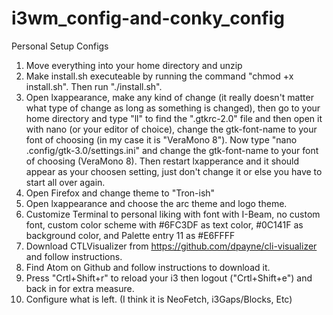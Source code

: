 # i3wm_config-and-conky_config
Personal Setup Configs

1. Move everything into your home directory and unzip
2. Make install.sh executeable by running the command "chmod +x install.sh". Then run "./install.sh".
3. Open lxappearance, make any kind of change (it really doesn't matter what type of change as long as something is changed), then go to your home directory and type "ll" to find the ".gtkrc-2.0" file and then open it with nano (or your editor of choice), change the gtk-font-name to your font of choosing (in my case it is "VeraMono 8"). Now type "nano .config/gtk-3.0/settings.ini" and change the gtk-font-name to your font of choosing (VeraMono 8). Then restart lxapperance and it should appear as your choosen setting, just don't change it or else you have to start all over again.
4. Open Firefox and change theme to "Tron-ish"
5. Open lxappearance and choose the arc theme and logo theme.
6. Customize Terminal to personal liking with font with I-Beam, no custom font, custom color scheme with #6FC3DF as text color, #0C141F as background color, and Palette entry 11 as #E6FFFF
7. Download CTLVisualizer from https://github.com/dpayne/cli-visualizer and follow instructions.
8. Find Atom on Github and follow instructions to download it.
9. Press "Crtl+Shift+r" to reload your i3 then logout ("Crtl+Shift+e") and back in for extra measure.
10. Configure what is left. (I think it is NeoFetch, i3Gaps/Blocks, Etc)
